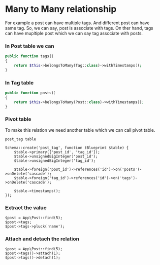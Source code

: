 # Many to Many relationship

For example a post can have multiple tags. And different post can have same tag. So, we can say, post is associate with tags. On ther hand, tags can have mupltiple post which we can say tag associate with posts.

### In Post table we can

```PHP
public function tags()
{
    return $this->belongsToMany(Tag::class)->withTimestamps();
}
```

### In Tag table

```PHP
public function posts()
{
    return $this->belongsToMany(Post::class)->withTimestamps();
}
```

### Pivot table

To make this relation we need another table which we can call pivot table.

```
post_tag table

Schema::create('post_tag', function (Blueprint $table) {
    $table->primary(['post_id', 'tag_id']);
    $table->unsignedBigInteger('post_id');
    $table->unsignedBigInteger('tag_id');

    $table->foreign('post_id')->references('id')->on('posts')->onDelete('cascade');
    $table->foreign('tag_id')->references('id')->on('tags')->onDelete('cascade');

    $table->timestamps();
});
```

### Extract the value

```
$post = App\Post::find(5);
$post->tags;
$post->tags->pluck('name');
```

### Attach and detach the relation

```
$post = App\Post::find(5);
$post->tags()->attach(1);
$post->tags()->detach(1);
```
